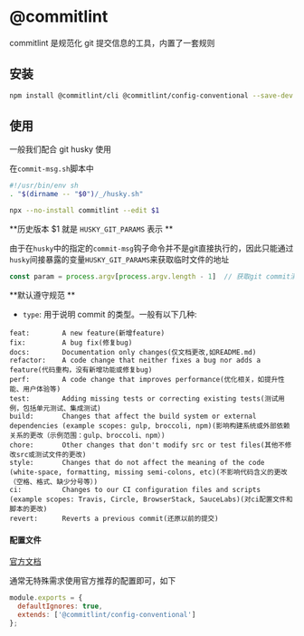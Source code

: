 # @commitlint

commitlint 是规范化 git 提交信息的工具，内置了一套规则



## 安装

```sh
npm install @commitlint/cli @commitlint/config-conventional --save-dev
```



## 使用

一般我们配合 git husky 使用

在`commit-msg.sh`脚本中

```sh
#!/usr/bin/env sh
. "$(dirname -- "$0")/_/husky.sh"

npx --no-install commitlint --edit $1
```

**历史版本 $1 就是 `HUSKY_GIT_PARAMS` 表示 ** 

由于在`husky`中的指定的`commit-msg`钩子命令并不是git直接执行的，因此只能通过`husky`间接暴露的变量`HUSKY_GIT_PARAMS`来获取临时文件的地址 

```js
const param = process.argv[process.argv.length - 1]  // 获取git commit消息临时存放文件地址
```

**默认遵守规范 ** 

- `type`: 用于说明 commit 的类型。一般有以下几种:

```
feat:        A new feature(新增feature)
fix:         A bug fix(修复bug)
docs:        Documentation only changes(仅文档更改,如README.md)
refactor:    A code change that neither fixes a bug nor adds a feature(代码重构，没有新增功能或修复bug)
perf:        A code change that improves performance(优化相关，如提升性能、用户体验等)
test:        Adding missing tests or correcting existing tests(测试用例，包括单元测试、集成测试)
build:       Changes that affect the build system or external dependencies (example scopes: gulp, broccoli, npm)(影响构建系统或外部依赖关系的更改（示例范围：gulp、broccoli、npm）)
chore:       Other changes that don't modify src or test files(其他不修改src或测试文件的更改)
style:       Changes that do not affect the meaning of the code (white-space, formatting, missing semi-colons, etc)(不影响代码含义的更改（空格、格式、缺少分号等）)
ci:          Changes to our CI configuration files and scripts (example scopes: Travis, Circle, BrowserStack, SauceLabs)(对ci配置文件和脚本的更改)
revert:      Reverts a previous commit(还原以前的提交)
```

#### 配置文件

[官方文档](https://commitlint.js.org/#/reference-configuration)

通常无特殊需求使用官方推荐的配置即可，如下

```js
module.exports = {
  defaultIgnores: true,
  extends: ['@commitlint/config-conventional']
};

```

